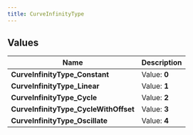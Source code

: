 ```yaml
---
title: CurveInfinityType
---
```


## Values

| Name | Description |
| ---- | ----------- |
| **CurveInfinityType\_Constant** | Value: **0** |
| **CurveInfinityType\_Linear** | Value: **1** |
| **CurveInfinityType\_Cycle** | Value: **2** |
| **CurveInfinityType\_CycleWithOffset** | Value: **3** |
| **CurveInfinityType\_Oscillate** | Value: **4** |

